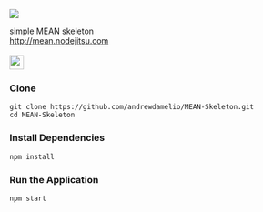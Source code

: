 <img src='http://i.imgur.com/M1t76Kw.jpg'/><br />

simple MEAN skeleton<br />
<a href='http://mean.nodejitsu.com/'>http://mean.nodejitsu.com</a><br /><br />
<a href='https://www.npmjs.org/package/meanit'><img src='https://www.npmjs.org/static/img/npm.png' height='25px' /></a>

### Clone

```
git clone https://github.com/andrewdamelio/MEAN-Skeleton.git
cd MEAN-Skeleton
```

### Install Dependencies

```
npm install
```

### Run the Application

```
npm start
```
